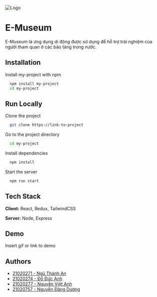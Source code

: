 
![Logo](https://dev-to-uploads.s3.amazonaws.com/uploads/articles/th5xamgrr6se0x5ro4g6.png)


# E-Museum

E-Museum là ứng dụng di động được sử dụng để hỗ trợ trải nghiệm của người tham quan ở các bảo tàng trong nước.


## Installation

Install my-project with npm

```bash
  npm install my-project
  cd my-project
```
    
## Run Locally

Clone the project

```bash
  git clone https://link-to-project
```

Go to the project directory

```bash
  cd my-project
```

Install dependencies

```bash
  npm install
```

Start the server

```bash
  npm run start
```


## Tech Stack

**Client:** React, Redux, TailwindCSS

**Server:** Node, Express


## Demo

Insert gif or link to demo


## Authors

- [21020271 - Ngũ Thành An](https://github.com/antoo05-11)
- [21020274	- Đỗ Đức Anh](https://github.com/doducanh2411)
- [21020277 - Nguyễn Việt Anh](https://github.com/v-deedee)
- [21020757 - Nguyễn Đăng Dương](https://github.com/21020757)
